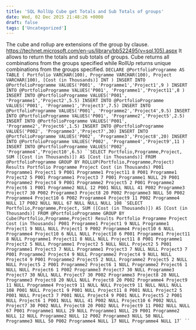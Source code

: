 ```yaml
---
title: 'SQL RollUp Cube get Totals and Sub Totals of groups'
date: Wed, 02 Dec 2015 21:48:26 +0000
draft: false
tags: ['Uncategorized']
---
```


The cube and rollup are extensions of the group by clause. https://technet.microsoft.com/en-us/library/bb522495(v=sql.105).aspx It allows to return the totals and sub totals of groups. Cube returns all combinations from the groups specified while RollUp returns unique combinations from the groups specified. ```DECLARE @PortfolioProgramme AS TABLE ( Portfolio VARCHAR(100), Programme VARCHAR(100), Project VARCHAR(100), [Cost (in Thousands)] INT ) INSERT INTO @PortfolioProgramme VALUES('P001', 'Programme1','Project1',9 ) INSERT INTO @PortfolioProgramme VALUES('P001', 'Programme1','Project11',8 ) INSERT INTO @PortfolioProgramme VALUES('P001', 'Programme1','Project2',5.5) INSERT INTO @PortfolioProgramme VALUES('P001', 'Programme1','Project3',7.5) INSERT INTO @PortfolioProgramme VALUES('P001', 'Programme2','Project4',9.5) INSERT INTO @PortfolioProgramme VALUES('P001', 'Programme2','Project5',2.5) INSERT INTO @PortfolioProgramme VALUES('P001', 'Programme2','Project6',1.5) INSERT INTO @PortfolioProgramme VALUES('P002', 'Programme3','Project7',30) INSERT INTO @PortfolioProgramme VALUES('P002', 'Programme3','Project8',20) INSERT INTO @PortfolioProgramme VALUES('P002', 'Programme4','Project9',11 ) INSERT INTO @PortfolioProgramme VALUES('P002', 'Programme4','Project10',6.5) ``SELECT Portfolio,Programme,Project, SUM ([Cost (in Thousands)]) AS [Cost (in Thousands)] FROM @PortfolioProgramme GROUP BY ROLLUP(Portfolio,Programme,Project) Results Portfolio Programme Project Cost (in Thousands) P001 Programme1 Project1 9 P001 Programme1 Project11 8 P001 Programme1 Project2 5 P001 Programme1 Project3 7 P001 Programme1 NULL 29 P001 Programme2 Project4 9 P001 Programme2 Project5 2 P001 Programme2 Project6 1 P001 Programme2 NULL 12 P001 NULL NULL 41 P002 Programme3 Project7 30 P002 Programme3 Project8 20 P002 Programme3 NULL 50 P002 Programme4 Project10 6 P002 Programme4 Project9 11 P002 Programme4 NULL 17 P002 NULL NULL 67 NULL NULL NULL 108 `SELECT Portfolio,Programme,Project, SUM ([Cost (in Thousands)]) AS [Cost (in Thousands)] FROM @PortfolioProgramme GROUP BY Cube(Portfolio,Programme,Project) Results Portfolio Programme Project Cost (in Thousands) P001 Programme1 Project1 9 NULL Programme1 Project1 9 NULL NULL Project1 9 P002 Programme4 Project10 6 NULL Programme4 Project10 6 NULL NULL Project10 6 P001 Programme1 Project11 8 NULL Programme1 Project11 8 NULL NULL Project11 8 P001 Programme1 Project2 5 NULL Programme1 Project2 5 NULL NULL Project2 5 P001 Programme1 Project3 7 NULL Programme1 Project3 7 NULL NULL Project3 7 P001 Programme2 Project4 9 NULL Programme2 Project4 9 NULL NULL Project4 9 P001 Programme2 Project5 2 NULL Programme2 Project5 2 NULL NULL Project5 2 P001 Programme2 Project6 1 NULL Programme2 Project6 1 NULL NULL Project6 1 P002 Programme3 Project7 30 NULL Programme3 Project7 30 NULL NULL Project7 30 P002 Programme3 Project8 20 NULL Programme3 Project8 20 NULL NULL Project8 20 P002 Programme4 Project9 11 NULL Programme4 Project9 11 NULL NULL Project9 11 NULL NULL NULL 108 P001 NULL Project1 9 P001 NULL Project11 8 P001 NULL Project2 5 P001 NULL Project3 7 P001 NULL Project4 9 P001 NULL Project5 2 P001 NULL Project6 1 P001 NULL NULL 41 P002 NULL Project10 6 P002 NULL Project7 30 P002 NULL Project8 20 P002 NULL Project9 11 P002 NULL NULL 67 P001 Programme1 NULL 29 NULL Programme1 NULL 29 P001 Programme2 NULL 12 NULL Programme2 NULL 12 P002 Programme3 NULL 50 NULL Programme3 NULL 50 P002 Programme4 NULL 17 NULL Programme4 NULL 17` `` ```